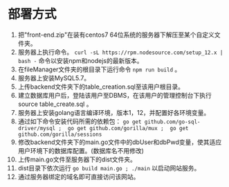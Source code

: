 # 部署方式
1. 把"front-end.zip"在装有centos7 64位系统的服务器下解压至某个自定义文件夹。
2. 服务器上执行命令。
`
curl -sL https://rpm.nodesource.com/setup_12.x | bash -
`
命令以安装npm和nodejs的最新版本。
3. 在fileManager文件夹的根目录下运行命令
`
npm run build
`
。
3. 服务器上安装MySQL5.7。
4. 上传backend文件夹下的table_creation.sql至该用户根目录。
5. 建立数据库用户后，登陆该用户至DBMS，在该用户的管理控制台下执行source table_create.sql 。
6. 服务器上安装golang语言编译环境，版本1，12，并配置好各环境变量。
7. 通过如下命令安装代码所需的依赖包：
`
go get github.com/go-sql-driver/mysql ; 
go get github.com/gorilla/mux ; 
go get github.com/gorilla/sessions
` 
8. 修改backend文件夹下的main.go文件中的dbUser和dbPwd变量，使其适应用户环境下的数据库配置。(数据库名不用修改)
9. 上传main.go文件至服务器下的dist文件夹。
10. dist目录下依次运行
`
go build main.go ; ./main
`
以启动网站服务。
11. 通过服务器绑定的域名即可直接访问该网站。
